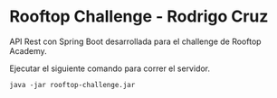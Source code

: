 # Rooftop Challenge - Rodrigo Cruz

API Rest con Spring Boot desarrollada para el challenge de Rooftop Academy.

Ejecutar el siguiente comando para correr el servidor.

```
java -jar rooftop-challenge.jar
```
